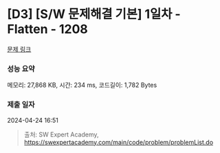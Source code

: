 # [D3] [S/W 문제해결 기본] 1일차 - Flatten - 1208 

[문제 링크](https://swexpertacademy.com/main/code/problem/problemDetail.do?contestProbId=AV139KOaABgCFAYh) 

### 성능 요약

메모리: 27,868 KB, 시간: 234 ms, 코드길이: 1,782 Bytes

### 제출 일자

2024-04-24 16:51



> 출처: SW Expert Academy, https://swexpertacademy.com/main/code/problem/problemList.do